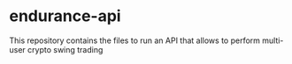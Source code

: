 # endurance-api
This repository contains the files to run an API that allows to perform multi-user crypto swing trading
